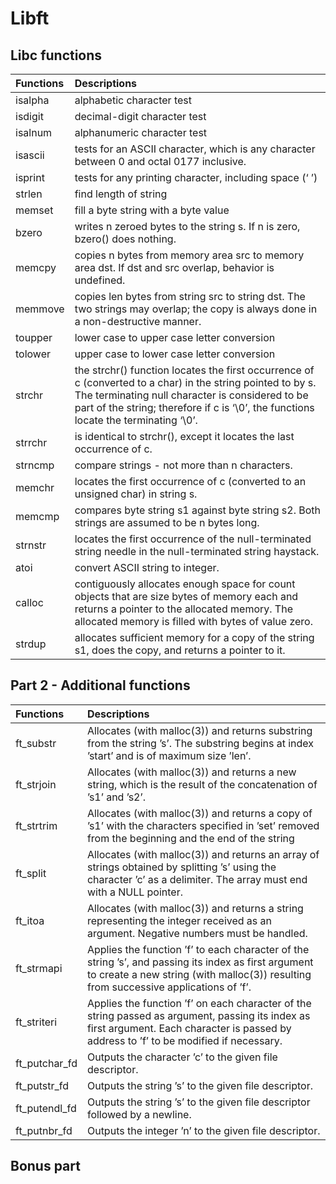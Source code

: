 # Libft

## Libc functions

Functions | Descriptions 
:----------- | :-----------
isalpha	|	alphabetic character test
isdigit	|	decimal-digit character test
isalnum	|	alphanumeric character test
isascii	|	tests for an ASCII character, which is any character between 0 and octal 0177 inclusive.
isprint	|	tests for any printing character, including space (‘ ’)
strlen	|	find length of string
memset	|	fill a byte string with a byte value
bzero		|	writes n zeroed bytes to the string s.  If n is zero, bzero() does nothing.
memcpy	|	copies n bytes from memory area src to memory area dst.  If dst and src overlap, behavior is undefined.
memmove	|	copies len bytes from string src to string dst.  The two strings may overlap; the copy is always done in a non-destructive manner.
toupper	|	lower case to upper case letter conversion
tolower	|	upper case to lower case letter conversion
strchr	|	the strchr() function locates the first occurrence of c (converted to a char) in the string pointed to by s.  The terminating null character is considered to be part of the string; therefore if c is ‘\0’, the functions locate the terminating ‘\0’.
strrchr	|	is identical to strchr(), except it locates the last occurrence of c.
strncmp	|	compare strings - not more than n characters.
memchr	|	locates the first occurrence of c (converted to an unsigned char) in string s.
memcmp	|	 compares byte string s1 against byte string s2.  Both strings are assumed to be n bytes long.
strnstr	|	locates the first occurrence of the null-terminated string needle in the null-terminated string haystack.
atoi		|	convert ASCII string to integer.
calloc	|	contiguously allocates enough space for count objects that are size bytes of memory each and returns a pointer to the allocated memory.  The allocated memory is filled with bytes of value zero.
strdup	|	allocates sufficient memory for a copy of the string s1, does the copy, and returns a pointer to it.

## Part 2 - Additional functions

Functions | Descriptions 
:----------- | :-----------
ft_substr 		| Allocates (with malloc(3)) and returns substring from the string ’s’. The substring begins at index ’start’ and is of maximum size ’len’.
ft_strjoin 		| Allocates (with malloc(3)) and returns a new string, which is the result of the concatenation of ’s1’ and ’s2’.
ft_strtrim 		| Allocates (with malloc(3)) and returns a copy of ’s1’ with the characters specified in ’set’ removed from the beginning and the end of the string
ft_split 		| Allocates (with malloc(3)) and returns an array of strings obtained by splitting ’s’ using the character ’c’ as a delimiter.  The array must end with a NULL pointer.
ft_itoa 		| Allocates (with malloc(3)) and returns a string representing the integer received as an argument. Negative numbers must be handled.
ft_strmapi 		| Applies the function ’f’ to each character of the string ’s’, and passing its index as first argument to create a new string (with malloc(3)) resulting from successive applications of ’f’.
ft_striteri 	| Applies the function ’f’ on each character of the string passed as argument, passing its index as first argument.  Each character is passed by address to ’f’ to be modified if necessary.
ft_putchar_fd 	| Outputs the character ’c’ to the given file descriptor.
ft_putstr_fd 	| Outputs the string ’s’ to the given file descriptor.
ft_putendl_fd 	| Outputs the string ’s’ to the given file descriptor followed by a newline.
ft_putnbr_fd 	| Outputs the integer ’n’ to the given file descriptor.

## Bonus part









